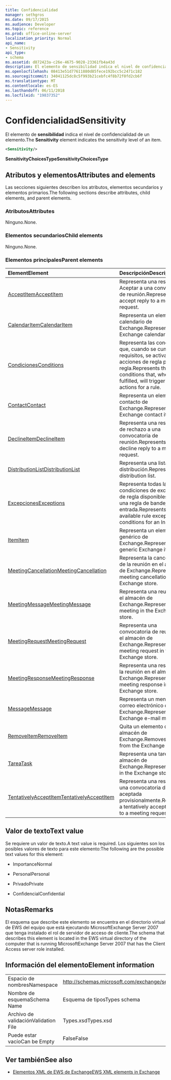```yaml
---
title: Confidencialidad
manager: sethgros
ms.date: 09/17/2015
ms.audience: Developer
ms.topic: reference
ms.prod: office-online-server
localization_priority: Normal
api_name:
- Sensitivity
api_type:
- schema
ms.assetid: d872423a-c26e-4675-9028-23361fb4a43d
description: El elemento de sensibilidad indica el nivel de confidencialidad de un elemento.
ms.openlocfilehash: 08413e51d77611880d85fece192bcc5c2471c182
ms.sourcegitcommit: 34041125dc8c5f993b21cebfc4f8b72f0fd2cb6f
ms.translationtype: MT
ms.contentlocale: es-ES
ms.lasthandoff: 06/11/2018
ms.locfileid: "19837352"
---
```

# <a name="sensitivity"></a><span data-ttu-id="c8f1f-103">Confidencialidad</span><span class="sxs-lookup"><span data-stu-id="c8f1f-103">Sensitivity</span></span>

<span data-ttu-id="c8f1f-104">El elemento de **sensibilidad** indica el nivel de confidencialidad de un elemento.</span><span class="sxs-lookup"><span data-stu-id="c8f1f-104">The **Sensitivity** element indicates the sensitivity level of an item.</span></span> 
  
```XML
<Sensitivity/>
```

 <span data-ttu-id="c8f1f-105">**SensitivityChoicesType**</span><span class="sxs-lookup"><span data-stu-id="c8f1f-105">**SensitivityChoicesType**</span></span>
## <a name="attributes-and-elements"></a><span data-ttu-id="c8f1f-106">Atributos y elementos</span><span class="sxs-lookup"><span data-stu-id="c8f1f-106">Attributes and elements</span></span>

<span data-ttu-id="c8f1f-107">Las secciones siguientes describen los atributos, elementos secundarios y elementos primarios.</span><span class="sxs-lookup"><span data-stu-id="c8f1f-107">The following sections describe attributes, child elements, and parent elements.</span></span>
  
### <a name="attributes"></a><span data-ttu-id="c8f1f-108">Atributos</span><span class="sxs-lookup"><span data-stu-id="c8f1f-108">Attributes</span></span>

<span data-ttu-id="c8f1f-109">Ninguno.</span><span class="sxs-lookup"><span data-stu-id="c8f1f-109">None.</span></span>
  
### <a name="child-elements"></a><span data-ttu-id="c8f1f-110">Elementos secundarios</span><span class="sxs-lookup"><span data-stu-id="c8f1f-110">Child elements</span></span>

<span data-ttu-id="c8f1f-111">Ninguno.</span><span class="sxs-lookup"><span data-stu-id="c8f1f-111">None.</span></span>
  
### <a name="parent-elements"></a><span data-ttu-id="c8f1f-112">Elementos principales</span><span class="sxs-lookup"><span data-stu-id="c8f1f-112">Parent elements</span></span>

|<span data-ttu-id="c8f1f-113">**Element**</span><span class="sxs-lookup"><span data-stu-id="c8f1f-113">**Element**</span></span>|<span data-ttu-id="c8f1f-114">**Descripción**</span><span class="sxs-lookup"><span data-stu-id="c8f1f-114">**Description**</span></span>|
|:-----|:-----|
|[<span data-ttu-id="c8f1f-115">AcceptItem</span><span class="sxs-lookup"><span data-stu-id="c8f1f-115">AcceptItem</span></span>](acceptitem.md) <br/> |<span data-ttu-id="c8f1f-116">Representa una respuesta a Aceptar a una convocatoria de reunión.</span><span class="sxs-lookup"><span data-stu-id="c8f1f-116">Represents an accept reply to a meeting request.</span></span>  <br/> |
|[<span data-ttu-id="c8f1f-117">CalendarItem</span><span class="sxs-lookup"><span data-stu-id="c8f1f-117">CalendarItem</span></span>](calendaritem.md) <br/> |<span data-ttu-id="c8f1f-118">Representa un elemento de calendario de Exchange.</span><span class="sxs-lookup"><span data-stu-id="c8f1f-118">Represents an Exchange calendar item.</span></span>  <br/> |
|[<span data-ttu-id="c8f1f-119">Condiciones</span><span class="sxs-lookup"><span data-stu-id="c8f1f-119">Conditions</span></span>](conditions.md) <br/> |<span data-ttu-id="c8f1f-120">Representa las condiciones que, cuando se cumplen los requisitos, se activará las acciones de regla para una regla.</span><span class="sxs-lookup"><span data-stu-id="c8f1f-120">Represents the conditions that, when fulfilled, will trigger the rule actions for a rule.</span></span>  <br/> |
|[<span data-ttu-id="c8f1f-121">Contact</span><span class="sxs-lookup"><span data-stu-id="c8f1f-121">Contact</span></span>](contact.md) <br/> |<span data-ttu-id="c8f1f-122">Representa un elemento de contacto de Exchange.</span><span class="sxs-lookup"><span data-stu-id="c8f1f-122">Represents an Exchange contact item.</span></span>  <br/> |
|[<span data-ttu-id="c8f1f-123">DeclineItem</span><span class="sxs-lookup"><span data-stu-id="c8f1f-123">DeclineItem</span></span>](declineitem.md) <br/> |<span data-ttu-id="c8f1f-124">Representa una respuesta de rechazo a una convocatoria de reunión.</span><span class="sxs-lookup"><span data-stu-id="c8f1f-124">Represents a decline reply to a meeting request.</span></span>  <br/> |
|[<span data-ttu-id="c8f1f-125">DistributionList</span><span class="sxs-lookup"><span data-stu-id="c8f1f-125">DistributionList</span></span>](distributionlist.md) <br/> |<span data-ttu-id="c8f1f-126">Representa una lista de distribución.</span><span class="sxs-lookup"><span data-stu-id="c8f1f-126">Represents a distribution list.</span></span>  <br/> |
|[<span data-ttu-id="c8f1f-127">Excepciones</span><span class="sxs-lookup"><span data-stu-id="c8f1f-127">Exceptions</span></span>](exceptions.md) <br/> |<span data-ttu-id="c8f1f-128">Representa todas las condiciones de excepción de regla disponibles para una regla de bandeja de entrada.</span><span class="sxs-lookup"><span data-stu-id="c8f1f-128">Represents all the available rule exception conditions for an Inbox rule.</span></span>  <br/> |
|[<span data-ttu-id="c8f1f-129">Item</span><span class="sxs-lookup"><span data-stu-id="c8f1f-129">Item</span></span>](item.md) <br/> |<span data-ttu-id="c8f1f-130">Representa un elemento genérico de Exchange.</span><span class="sxs-lookup"><span data-stu-id="c8f1f-130">Represents a generic Exchange item.</span></span>  <br/> |
|[<span data-ttu-id="c8f1f-131">MeetingCancellation</span><span class="sxs-lookup"><span data-stu-id="c8f1f-131">MeetingCancellation</span></span>](meetingcancellation.md) <br/> |<span data-ttu-id="c8f1f-132">Representa la cancelación de la reunión en el almacén de Exchange.</span><span class="sxs-lookup"><span data-stu-id="c8f1f-132">Represents a meeting cancellation in the Exchange store.</span></span>  <br/> |
|[<span data-ttu-id="c8f1f-133">MeetingMessage</span><span class="sxs-lookup"><span data-stu-id="c8f1f-133">MeetingMessage</span></span>](meetingmessage.md) <br/> |<span data-ttu-id="c8f1f-134">Representa una reunión en el almacén de Exchange.</span><span class="sxs-lookup"><span data-stu-id="c8f1f-134">Represents a meeting in the Exchange store.</span></span>  <br/> |
|[<span data-ttu-id="c8f1f-135">MeetingRequest</span><span class="sxs-lookup"><span data-stu-id="c8f1f-135">MeetingRequest</span></span>](meetingrequest.md) <br/> |<span data-ttu-id="c8f1f-136">Representa una convocatoria de reunión en el almacén de Exchange.</span><span class="sxs-lookup"><span data-stu-id="c8f1f-136">Represents a meeting request in the Exchange store.</span></span>  <br/> |
|[<span data-ttu-id="c8f1f-137">MeetingResponse</span><span class="sxs-lookup"><span data-stu-id="c8f1f-137">MeetingResponse</span></span>](meetingresponse.md) <br/> |<span data-ttu-id="c8f1f-138">Representa una respuesta a la reunión en el almacén de Exchange.</span><span class="sxs-lookup"><span data-stu-id="c8f1f-138">Represents a meeting response in the Exchange store.</span></span>  <br/> |
|[<span data-ttu-id="c8f1f-139">Message</span><span class="sxs-lookup"><span data-stu-id="c8f1f-139">Message</span></span>](message-ex15websvcsotherref.md) <br/> |<span data-ttu-id="c8f1f-140">Representa un mensaje de correo electrónico de Exchange.</span><span class="sxs-lookup"><span data-stu-id="c8f1f-140">Represents an Exchange e-mail message.</span></span>  <br/> |
|[<span data-ttu-id="c8f1f-141">RemoveItem</span><span class="sxs-lookup"><span data-stu-id="c8f1f-141">RemoveItem</span></span>](removeitem.md) <br/> |<span data-ttu-id="c8f1f-142">Quita un elemento desde el almacén de Exchange.</span><span class="sxs-lookup"><span data-stu-id="c8f1f-142">Removes an item from the Exchange store.</span></span>  <br/> |
|[<span data-ttu-id="c8f1f-143">Tarea</span><span class="sxs-lookup"><span data-stu-id="c8f1f-143">Task</span></span>](task.md) <br/> |<span data-ttu-id="c8f1f-144">Representa una tarea en el almacén de Exchange.</span><span class="sxs-lookup"><span data-stu-id="c8f1f-144">Represents a task in the Exchange store.</span></span>  <br/> |
|[<span data-ttu-id="c8f1f-145">TentativelyAcceptItem</span><span class="sxs-lookup"><span data-stu-id="c8f1f-145">TentativelyAcceptItem</span></span>](tentativelyacceptitem.md) <br/> |<span data-ttu-id="c8f1f-146">Representa una respuesta a una convocatoria de reunión aceptada provisionalmente.</span><span class="sxs-lookup"><span data-stu-id="c8f1f-146">Represents a tentatively accepted reply to a meeting request.</span></span>  <br/> |
   
## <a name="text-value"></a><span data-ttu-id="c8f1f-147">Valor de texto</span><span class="sxs-lookup"><span data-stu-id="c8f1f-147">Text value</span></span>

<span data-ttu-id="c8f1f-148">Se requiere un valor de texto.</span><span class="sxs-lookup"><span data-stu-id="c8f1f-148">A text value is required.</span></span> <span data-ttu-id="c8f1f-149">Los siguientes son los posibles valores de texto para este elemento:</span><span class="sxs-lookup"><span data-stu-id="c8f1f-149">The following are the possible text values for this element:</span></span>
  
- <span data-ttu-id="c8f1f-150">Importance</span><span class="sxs-lookup"><span data-stu-id="c8f1f-150">Normal</span></span>
    
- <span data-ttu-id="c8f1f-151">Personal</span><span class="sxs-lookup"><span data-stu-id="c8f1f-151">Personal</span></span>
    
- <span data-ttu-id="c8f1f-152">Privado</span><span class="sxs-lookup"><span data-stu-id="c8f1f-152">Private</span></span>
    
- <span data-ttu-id="c8f1f-153">Confidencial</span><span class="sxs-lookup"><span data-stu-id="c8f1f-153">Confidential</span></span>
    
## <a name="remarks"></a><span data-ttu-id="c8f1f-154">Notas</span><span class="sxs-lookup"><span data-stu-id="c8f1f-154">Remarks</span></span>

<span data-ttu-id="c8f1f-155">El esquema que describe este elemento se encuentra en el directorio virtual de EWS del equipo que está ejecutando MicrosoftExchange Server 2007 que tenga instalado el rol de servidor de acceso de cliente.</span><span class="sxs-lookup"><span data-stu-id="c8f1f-155">The schema that describes this element is located in the EWS virtual directory of the computer that is running MicrosoftExchange Server 2007 that has the Client Access server role installed.</span></span>
  
## <a name="element-information"></a><span data-ttu-id="c8f1f-156">Información del elemento</span><span class="sxs-lookup"><span data-stu-id="c8f1f-156">Element information</span></span>

|||
|:-----|:-----|
|<span data-ttu-id="c8f1f-157">Espacio de nombres</span><span class="sxs-lookup"><span data-stu-id="c8f1f-157">Namespace</span></span>  <br/> |http://schemas.microsoft.com/exchange/services/2006/types  <br/> |
|<span data-ttu-id="c8f1f-158">Nombre de esquema</span><span class="sxs-lookup"><span data-stu-id="c8f1f-158">Schema Name</span></span>  <br/> |<span data-ttu-id="c8f1f-159">Esquema de tipos</span><span class="sxs-lookup"><span data-stu-id="c8f1f-159">Types schema</span></span>  <br/> |
|<span data-ttu-id="c8f1f-160">Archivo de validación</span><span class="sxs-lookup"><span data-stu-id="c8f1f-160">Validation File</span></span>  <br/> |<span data-ttu-id="c8f1f-161">Types.xsd</span><span class="sxs-lookup"><span data-stu-id="c8f1f-161">Types.xsd</span></span>  <br/> |
|<span data-ttu-id="c8f1f-162">Puede estar vacío</span><span class="sxs-lookup"><span data-stu-id="c8f1f-162">Can be Empty</span></span>  <br/> |<span data-ttu-id="c8f1f-163">False</span><span class="sxs-lookup"><span data-stu-id="c8f1f-163">False</span></span>  <br/> |
   
## <a name="see-also"></a><span data-ttu-id="c8f1f-164">Ver también</span><span class="sxs-lookup"><span data-stu-id="c8f1f-164">See also</span></span>



- [<span data-ttu-id="c8f1f-165">Elementos XML de EWS de Exchange</span><span class="sxs-lookup"><span data-stu-id="c8f1f-165">EWS XML elements in Exchange</span></span>](ews-xml-elements-in-exchange.md)

